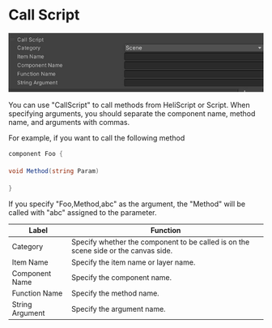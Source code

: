 # Call Script
![CallScript](img/CallScript.jpg)

You can use "CallScript" to call methods from HeliScript or Script. When specifying arguments, you should separate the component name, method name, and arguments with commas.

For example, if you want to call the following method

```csharp
component Foo {

void Method(string Param)

}
```

If you specify "Foo,Method,abc" as the argument, the "Method" will be called with "abc" assigned to the parameter.


| Label | Function |
| ---- | ---- |
| Category | Specify whether the component to be called is on the scene side or the canvas side. |
| Item Name | Specify the item name or layer name. |
| Component Name | Specify the component name. |
| Function Name | Specify the method name. |
| String Argument | Specify the argument name. |
